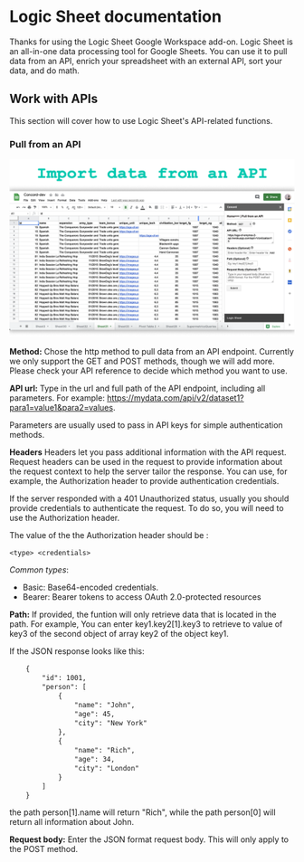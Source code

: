 # Logic Sheet documentation

Thanks for using the Logic Sheet Google Workspace add-on. Logic Sheet is an all-in-one data processing tool for Google Sheets. You can use it to pull data from an API, enrich your spreadsheet with an external API, sort your data, and do math.

## Work with APIs
This section will cover how to use Logic Sheet's API-related functions.

### Pull from an API

![API screenshot](./img/ss-api.png)

**Method:** Chose the http method to pull data from an API endpoint. Currently we only support the GET and POST methods, though we will add more. Please check your API reference to decide which method you want to use.

**API url:** Type in the url and full path of the API endpoint, including all parameters. For example: https://mydata.com/api/v2/dataset1?para1=value1&para2=values.

Parameters are usually used to pass in API keys for simple authentication methods.

**Headers** Headers let you pass additional information with the API request. Request headers can be used in the request to provide information about the request context to help the server tailor the response. You can use, for example, the Authorization header to provide authentication credentials.

If the server responded with a 401 Unauthorized status, usually you should provide credentials to authenticate the request. To do so, you will need to use the Authorization header.

The value of the the Authorization header should be :

    <type> <credentials>

_Common types_:
- Basic: Base64-encoded credentials.
- Bearer: Bearer tokens to access OAuth 2.0-protected resources

**Path:** If provided, the funtion will only retrieve data that is located in the path. For example, You can enter key1.key2[1].key3 to retrieve to value of key3 of the second object of array key2 of the object key1.

If the JSON response looks like this:

        {
            "id": 1001,
            "person": [
                {
                    "name": "John",
                    "age": 45,
                    "city": "New York"
                },
                {
                    "name": "Rich",
                    "age": 34,
                    "city": "London"
                }
            ]
        }
the path person[1].name will return "Rich", while the path person[0] will return all information about John.

**Request body:** Enter the JSON format request body. This will only apply to the POST method.